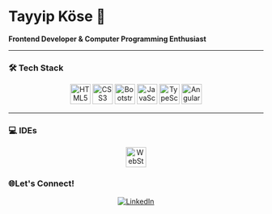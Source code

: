 # Tayyip Köse 👋

**Frontend Developer & Computer Programming Enthusiast**
<br>

---

### 🛠️ Tech Stack

<div align="center">
  <img src="https://cdn.jsdelivr.net/gh/devicons/devicon/icons/html5/html5-original-wordmark.svg" alt="HTML5" width="40" height="40"/>
  <img src="https://cdn.jsdelivr.net/gh/devicons/devicon/icons/css3/css3-original-wordmark.svg" alt="CSS3" width="40" height="40"/>
  <img src="https://cdn.jsdelivr.net/gh/devicons/devicon/icons/bootstrap/bootstrap-original-wordmark.svg" alt="Bootstrap" width="40" height="40"/>
  <img src="https://cdn.jsdelivr.net/gh/devicons/devicon/icons/javascript/javascript-original.svg" alt="JavaScript" width="40" height="40"/>
  <img src="https://cdn.jsdelivr.net/gh/devicons/devicon/icons/typescript/typescript-original.svg" alt="TypeScript" width="40" height="40"/>
  <img src="https://cdn.jsdelivr.net/gh/devicons/devicon/icons/angular/angular-original.svg" alt="Angular" width="40" height="40" />
</div>

---

### 💻 IDEs

<div align="center">
  <img src="https://cdn.jsdelivr.net/gh/devicons/devicon/icons/webstorm/webstorm-original.svg" alt="WebStorm" width="40" height="40"/>
</div>

### 🌐Let's Connect!

<div align="center">
  <a href="https://tr.linkedin.com/in/tayyip-k%C3%B6se-4b5593284" target="_blank">
    <img src="https://img.icons8.com/color/48/000000/linkedin.png" alt="LinkedIn"/>
  </a>
  <!-- Diğer sosyal medya bağlantıları buraya eklenebilir -->
</div>
